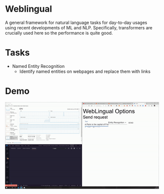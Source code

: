 # Weblingual
A general framework for natural language tasks for day-to-day usages using recent developments of ML and NLP. Specifically, transformers are crucially used here so the performance is quite good.

# Tasks
- Named Entity Recognition
    - Identify named entities on webpages and replace them with links

# Demo
![Demo Basic](./assets/demo_basic.gif)